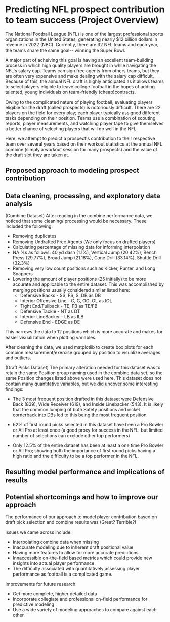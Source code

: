 # **Predicting NFL prospect contribution to team success (Project Overview)**
The National Football League (NFL) is one of the largest professional sports organizations in the United States; generating nearly $12 billion dollars in revenue in 2022 (NBC). Currently, there are 32 NFL teams and each year, the teams share the same goal-- winning the Super Bowl. 

A major part of acheiving this goal is having an excellent team-building process in which high quality players are brought in while navigating the NFL's salary cap. Teams can sign free agents from others teams, but they are often very expensive and make dealing with the salary cap difficult. Because of this, the annual NFL draft is highly anticipated as it allows  teams to select players eligible to leave college football in the hopes of adding talented, young individuals on team-friendly (cheap)contracts.

Owing to the complicated nature of playing football, evaluating players eligible for the draft (called prospects) is notoriously difficult. There are 22 players on the field for every play; each player typically assigned different tasks depending on their position. Teams use a combination of scouting reports, player measurements, and watching player tape to give themselves a better chance of selecting players that will do well in the NFL. 

Here, we attempt to predict a prospect's contribution to their respective team over several years based on their workout statistics at the annual NFL combine (simply a workout session for many prospects) and the value of the draft slot they are taken at.

 

## Proposed approach to modeling prospect contribution


## Data cleaning, processing, and exploratory data analysis

(Combine Dataset) After reading in the combine performance data, we noticed that some cleaning/ processing would be necessary. These included the following: 

- Removing duplicates
- Removing Undrafted Free Agents (We only focus on drafted players)
- Calculating percentage of missing data for informing interpolation
- NA %s as follows: 40 yd dash (1.1%), Vertical Jump (20.42%), Bench Press (29.77%), Broad Jump (21.18%), Cone Drill (33.14%), Shuttle Drill (32.3%)
- Removing very low count positions such as Kicker, Punter, and Long Snappers
- Lowering the amount of player positions (25 initially) to be more accurate and applicable to the entire dataset. This was accomplished by merging positions usually considered similar listed here:
  - Defensive Backs - SS, FS, S, DB as DB
  - Interior Offensive Line - C, G, OG, OL as IOL
  - Tight End/Fullback - TE, FB as TE/FB
  - Defensive Tackle - NT as DT
  - Interior LineBacker - LB as ILB
  - Defensive End - EDGE as DE
            
This narrows the data to 12 positions which is more accurate and makes for easier visualization when plotting variables. 

After cleaning the data, we used matplotlib to create box plots for each combine measurement/exercise grouped by position to visualize averages and outliers.


(Draft Picks Dataset) The primary alteration needed for this dataset was to retain the same Position group naming used in the combine data set, so the same Position changes listed above were used here. This dataset does not contain many quantitative variables, but we did uncover some interesting findings:

- The 3 most frequent position drafted in this dataset were Defensive Back (839), Wide Receiver (619), and Inside Linebacker (543). It is likely that the common lumping of both Safety positions and nickel cornerback into DBs led to this being the most frequent position

- 62% of first round picks selected in this dataset have been a Pro Bowler or All Pro at least once (a good proxy for success in the NFL, but limited number of selections can exclude other top performers)

- Only 12.5% of the entire dataset has been at least a one time Pro Bowler or All Pro; showing both the importance of first round picks having a high ratio and the difficulty to be a top performer in the NFL.






## Resulting model performance and implications of results


## Potential shortcomings and how to improve our approach

The performance of our approach to model player contribution based on draft pick selection and combine results was (Great? Terrible?)

Issues we came across include:

- Interpolating combine data when missing
- Inaccurate modeling due to inherent draft positional value
- Having more features to allow for more accurate predictions
- Innaccessible on-the-field based metrics which could provide new insights into actual player performance
- The difficulty associated with quantitatively assessing player performance as football is a complicated game.

Improvements for future research:

- Get more complete, higher detailed data
- Incorporate collegiate and professional on-field performance for predictive modeling
- Use a wide variety of modeling approaches to compare against each other. 
